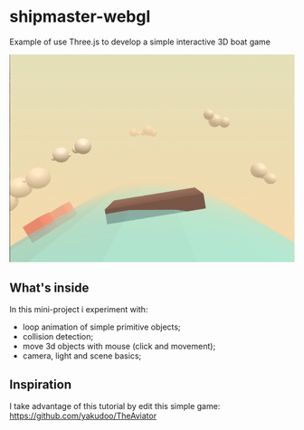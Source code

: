 # shipmaster-webgl
Example of use Three.js to develop a simple interactive 3D boat game

![Screenshot](https://github.com/StefanoF/shipmaster-webgl/blob/master/screenshot.png)

## What's inside
In this mini-project i experiment with:
- loop animation of simple primitive objects;
- collision detection;
- move 3d objects with mouse (click and movement);
- camera, light and scene basics;

## Inspiration
I take advantage of this tutorial by edit this simple game: https://github.com/yakudoo/TheAviator
